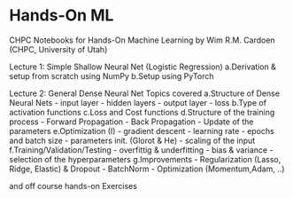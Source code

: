 # Hands-On ML
CHPC Notebooks for Hands-On Machine Learning
by Wim R.M. Cardoen (CHPC, University of Utah)

Lecture 1: Simple Shallow Neural Net (Logistic Regression)
  a.Derivation & setup from scratch using NumPy
  b.Setup using PyTorch

Lecture 2: General Dense Neural Net
Topics covered
  a.Structure of Dense Neural Nets
    - input layer
    - hidden layers
    - output layer
    - loss
  b.Type of activation functions
  c.Loss and Cost functions
  d.Structure of the training process
    - Forward Propagation
    - Back Propagation
    - Update of the parameters
  e.Optimization (I)
    - gradient descent
    - learning rate
    - epochs and batch size
    - parameters init. (Glorot & He)
    - scaling of the input
  f.Training/Validation/Testing
    - overfittig & underfitting
    - bias & variance
    - selection of the hyperparameters
  g.Improvements
    - Regularization (Lasso, Ridge, Elastic) & Dropout
    - BatchNorm
    - Optimization (Momentum,Adam, ..)

and off course hands-on Exercises
  

